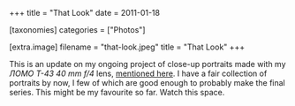 +++
title = "That Look"
date = 2011-01-18

[taxonomies]
categories = ["Photos"]

[extra.image]
filename = "that-look.jpeg"
title = "That Look"
+++

This is an update on my ongoing project of close-up portraits made with my _ЛОМО Т-43 40 mm f/4_ lens, [mentioned here](@/agonizing/index.md). I have a fair collection of portraits by now, I few of which are good enough to probably make the final series. This might be my favourite so far. Watch this space.
